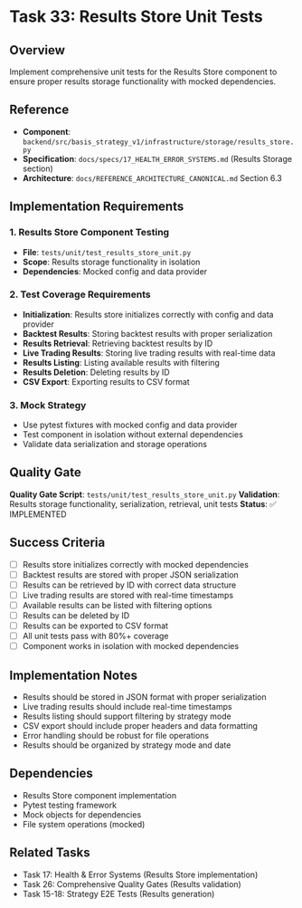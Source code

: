 # Task 33: Results Store Unit Tests

## Overview
Implement comprehensive unit tests for the Results Store component to ensure proper results storage functionality with mocked dependencies.

## Reference
- **Component**: `backend/src/basis_strategy_v1/infrastructure/storage/results_store.py`
- **Specification**: `docs/specs/17_HEALTH_ERROR_SYSTEMS.md` (Results Storage section)
- **Architecture**: `docs/REFERENCE_ARCHITECTURE_CANONICAL.md` Section 6.3

## Implementation Requirements

### 1. Results Store Component Testing
- **File**: `tests/unit/test_results_store_unit.py`
- **Scope**: Results storage functionality in isolation
- **Dependencies**: Mocked config and data provider

### 2. Test Coverage Requirements
- **Initialization**: Results store initializes correctly with config and data provider
- **Backtest Results**: Storing backtest results with proper serialization
- **Results Retrieval**: Retrieving backtest results by ID
- **Live Trading Results**: Storing live trading results with real-time data
- **Results Listing**: Listing available results with filtering
- **Results Deletion**: Deleting results by ID
- **CSV Export**: Exporting results to CSV format

### 3. Mock Strategy
- Use pytest fixtures with mocked config and data provider
- Test component in isolation without external dependencies
- Validate data serialization and storage operations

## Quality Gate
**Quality Gate Script**: `tests/unit/test_results_store_unit.py`
**Validation**: Results storage functionality, serialization, retrieval, unit tests
**Status**: ✅ IMPLEMENTED

## Success Criteria
- [ ] Results store initializes correctly with mocked dependencies
- [ ] Backtest results are stored with proper JSON serialization
- [ ] Results can be retrieved by ID with correct data structure
- [ ] Live trading results are stored with real-time timestamps
- [ ] Available results can be listed with filtering options
- [ ] Results can be deleted by ID
- [ ] Results can be exported to CSV format
- [ ] All unit tests pass with 80%+ coverage
- [ ] Component works in isolation with mocked dependencies

## Implementation Notes
- Results should be stored in JSON format with proper serialization
- Live trading results should include real-time timestamps
- Results listing should support filtering by strategy mode
- CSV export should include proper headers and data formatting
- Error handling should be robust for file operations
- Results should be organized by strategy mode and date

## Dependencies
- Results Store component implementation
- Pytest testing framework
- Mock objects for dependencies
- File system operations (mocked)

## Related Tasks
- Task 17: Health & Error Systems (Results Store implementation)
- Task 26: Comprehensive Quality Gates (Results validation)
- Task 15-18: Strategy E2E Tests (Results generation)

